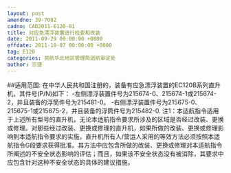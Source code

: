 ```yaml
---
layout: post
amendno: 39-7082
cadno: CAD2011-E120-01
title: 对应急漂浮装置进行检查和改装
date: 2011-09-29 00:00:00 +0800
effdate: 2011-10-07 00:00:00 +0800
tag: E120
categories: 民航华北地区管理局适航审定处
author: 宗捷
---
```


##适用范围:
在中华人民共和国注册的，装备有应急漂浮装置的EC120B系列直升机，其件号(P/N)如下：
-左侧漂浮装置件号为215674-0、215674-1或215674-2，并且装备的浮筒件号为215481-0。
-右侧漂浮装置件号为215675-0、215675-1或215675-2，并且装备的浮筒件号为215482-0.
注1：本适航指令适用于上述所有型号的直升机，无论本适航指令要求所涉及的区域是否经过改装、更换或修理。对那些经过改装、更换或修理的直升机，如果所做的改装、更换或修理影响到本适航指令要求的实施，直升机所有人/营运人采用的等效方法必须按照本适航指令G段要求获得批准。其方法中应包含所做的改装、更换或修理对本适航指令所阐述的不安全状态影响的评估；而且，如果该不安全状态没有被消除，其要求中应包含针对这种不安全状态的具体的建议措施。

